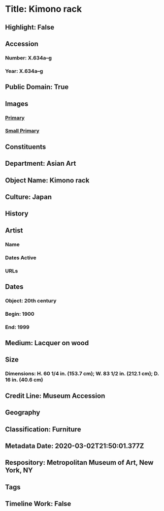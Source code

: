 # Title: Kimono rack
## Highlight: False
## Accession
### Number: X.634a–g
### Year: X.634a–g
## Public Domain: True
## Images
### [Primary](https://images.metmuseum.org/CRDImages/as/original/X_634.JPG)
### [Small Primary](https://images.metmuseum.org/CRDImages/as/web-large/X_634.JPG)
## Constituents
## Department: Asian Art
## Object Name: Kimono rack
## Culture: Japan
## History
## Artist
### Name
### Dates Active
### URLs
## Dates
### Object: 20th century
### Begin: 1900
### End: 1999
## Medium: Lacquer on wood
## Size
### Dimensions: H. 60 1/4 in. (153.7 cm); W. 83 1/2 in. (212.1 cm); D. 16 in. (40.6 cm)
## Credit Line: Museum Accession
## Geography
## Classification: Furniture
## Metadata Date: 2020-03-02T21:50:01.377Z
## Respository: Metropolitan Museum of Art, New York, NY
## Tags
## Timeline Work: False